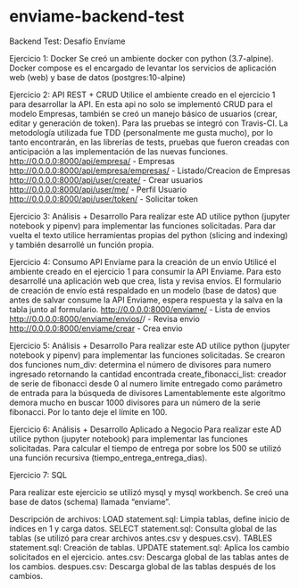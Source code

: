 # enviame-backend-test
Backend Test: Desafío Envíame


Ejercicio 1: Docker
Se creó un ambiente docker con python (3.7-alpine). Docker compose es el encargado de levantar los servicios de aplicación web (web) y base de datos (postgres:10-alpine)

Ejercicio 2: API REST + CRUD
Utilice el ambiente creado en el ejercicio 1 para desarrollar la API. En esta api no solo se implementó CRUD para el modelo Empresas, también se creó un manejo básico de usuarios (crear, editar y generación de token). Para las pruebas se integró con Travis-CI. La metodología utilizada fue TDD (personalmente me gusta mucho), por lo tanto encontrarán, en las librerías de tests, pruebas que fueron creadas con anticipación a las implementación de las nuevas funciones.
http://0.0.0.0:8000/api/empresa/ - Empresas
http://0.0.0.0:8000/api/empresa/empresas/ - Listado/Creacion de Empresas
http://0.0.0.0:8000/api/user/create/ - Crear usuarios
http://0.0.0.0:8000/api/user/me/ - Perfil Usuario
http://0.0.0.0:8000/api/user/token/ - Solicitar token

Ejercicio 3: Análisis + Desarrollo
Para realizar este AD utilice python (jupyter notebook y pipenv) para implementar las funciones solicitadas. Para dar vuelta el texto utilice herramientas propias del python (slicing and indexing) y también desarrollé un función propia.

Ejercicio 4: Consumo API Envíame para la creación de un envío
Utilicé el ambiente creado en el ejercicio 1 para consumir la API Enviame. Para esto desarrollé una aplicación web que crea, lista y revisa envíos. El formulario de creación de envío está respaldado en un modelo (base de datos) que antes de salvar consume la API Enviame, espera respuesta y la salva en la tabla junto al formulario.
http://0.0.0.0:8000/enviame/ - Lista de envios
http://0.0.0.0:8000/enviame/envios/<slug>/ - Revisa envio
http://0.0.0.0:8000/enviame/crear - Crea envio

Ejercicio 5: Análisis + Desarrollo
Para realizar este AD utilice python (jupyter notebook y pipenv) para implementar las funciones solicitadas.
Se crearon dos funciones
num_div: determina el número de divisores para numero ingresado retornando la cantidad encontrada
create_fibonacci_list: creador de serie de fibonacci desde 0 al numero limite entregado como parámetro de entrada para la búsqueda de divisores
Lamentablemente este algoritmo demora mucho en buscar 1000 divisores para un número de la serie fibonacci. Por lo tanto deje el límite en 100.

Ejercicio 6: Análisis + Desarrollo Aplicado a Negocio
Para realizar este AD utilice python (jupyter notebook) para implementar las funciones solicitadas.
Para calcular el tiempo de entrega por sobre los 500 se utilizó una función recursiva (tiempo_entrega_entrega_dias).

Ejercicio 7: SQL

Para realizar este ejercicio se utilizó mysql y mysql workbench. Se creó una base de datos (schema) llamada “enviame”.

Descripción de archivos:
LOAD statement.sql: Limpia tablas, define inicio de índices en 1 y carga datos.
SELECT statement.sql: Consulta global de las tablas (se utilizó para crear archivos antes.csv y despues.csv).
TABLES statement.sql: Creación de tablas.
UPDATE statement.sql: Aplica los cambio solicitados en el ejercicio.
antes.csv: Descarga global de las tablas antes de los cambios.
despues.csv: Descarga global de las tablas después de los cambios.
